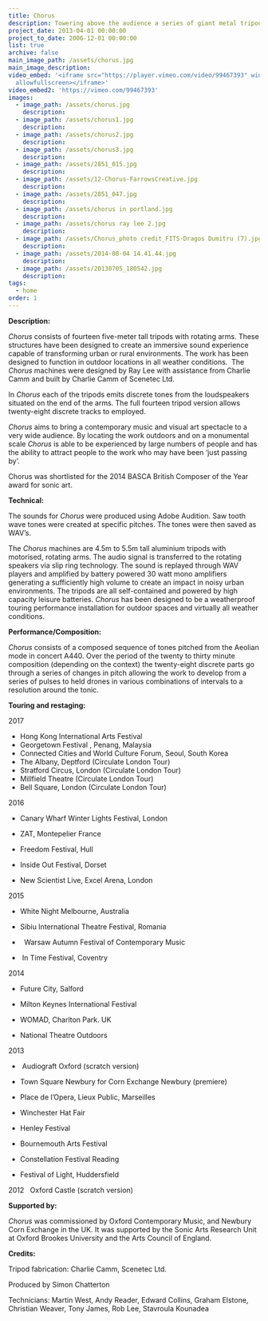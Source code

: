 ```yaml
---
title: Chorus
description: Towering above the audience a series of giant metal tripods support rotating arms.
project_date: 2013-04-01 00:00:00
project_to_date: 2006-12-01 00:00:00
list: true
archive: false
main_image_path: /assets/chorus.jpg
main_image_description:
video_embed: '<iframe src="https://player.vimeo.com/video/99467393" width="640" height="360" frameborder="0" webkitallowfullscreen mozallowfullscreen
  allowfullscreen></iframe>'
video_embed2: 'https://vimeo.com/99467393'
images:
  - image_path: /assets/chorus.jpg
    description:
  - image_path: /assets/chorus1.jpg
    description:
  - image_path: /assets/chorus2.jpg
    description:
  - image_path: /assets/chorus3.jpg
    description:
  - image_path: /assets/2851_015.jpg
    description:
  - image_path: /assets/12-Chorus-FarrowsCreative.jpg
    description:
  - image_path: /assets/2851_047.jpg
    description:
  - image_path: /assets/chorus in portland.jpg
    description:
  - image_path: /assets/chorus ray lee 2.jpg
    description:
  - image_path: /assets/Chorus_photo credit_FITS-Dragos Dumitru (7).jpg
    description:
  - image_path: /assets/2014-08-04 14.41.44.jpg
    description:
  - image_path: /assets/20130705_180542.jpg
    description:
tags:
  - home
order: 1
---
```


**Description:**

*Chorus* consists of fourteen five-meter tall tripods with rotating arms. These structures have been designed to create an immersive sound experience capable of transforming urban or rural environments. The work has been designed to function in outdoor locations in all weather conditions.&nbsp; The *Chorus* machines were designed by Ray Lee with assistance from Charlie Camm and built by Charlie Camm of Scenetec Ltd.

In *Chorus* each of the tripods emits discrete tones from the loudspeakers situated on the end of the arms. The full fourteen tripod version allows twenty-eight discrete tracks to employed.

*Chorus* aims to bring a contemporary music and visual art spectacle to a very wide audience. By locating the work outdoors and on a monumental scale *Chorus* is able to be experienced by large numbers of people and has the ability to attract people to the work who may have been ‘just passing by’.

Chorus was shortlisted for the 2014 BASCA British Composer of the Year award for sonic art.

**Technical:**

The sounds for *Chorus* were produced using Adobe Audition. Saw tooth wave tones were created at specific pitches. The tones were then saved as WAV’s.

The *Chorus* machines are 4.5m to 5.5m tall aluminium tripods with motorised, rotating arms. The audio signal is transferred to the rotating speakers via slip ring technology. The sound is replayed through WAV players and amplified by battery powered 30 watt mono amplifiers generating a sufficiently high volume to create an impact in noisy urban environments. The tripods are all self-contained and powered by high capacity leisure batteries. *Chorus* has been designed to be a weatherproof touring performance installation for outdoor spaces and virtually all weather conditions.

**Performance/Composition:**

*Chorus* consists of a composed sequence of tones pitched from the Aeolian mode in concert A440. Over the period of the twenty to thirty minute composition (depending on the context) the twenty-eight discrete parts go through a series of changes in pitch allowing the work to develop from a series of pulses to held drones in various combinations of intervals to a resolution around the tonic.

**Touring and restaging:**

2017

* Hong Kong International Arts Festival
* Georgetown Festival , Penang, Malaysia
* Connected Cities and World Culture Forum, Seoul, South Korea
* The Albany, Deptford (Circulate London Tour)
* Stratford Circus, London (Circulate London Tour)
* Millfield Theatre (Circulate London Tour)
* Bell Square, London (Circulate London Tour)

2016

* Canary Wharf Winter Lights Festival, London

* ZAT, Montepelier France

* Freedom Festival, Hull

* Inside Out Festival, Dorset

* New Scientist Live, Excel Arena, London

2015

* White Night Melbourne, Australia

* Sibiu International Theatre Festival, Romania

* &nbsp; Warsaw Autumn Festival of Contemporary Music

* &nbsp;In Time Festival, Coventry

2014&nbsp;

* Future City, Salford

* Milton Keynes International Festival

* WOMAD, Charlton Park. UK

* National Theatre Outdoors

2013 &nbsp;

* &nbsp;Audiograft Oxford (scratch version)

* Town Square Newbury for Corn Exchange Newbury (premiere)

* Place de l’Opera, Lieux Public, Marseilles

* Winchester Hat Fair&nbsp;&nbsp;

* Henley Festival

* Bournemouth Arts Festival

* Constellation Festival Reading

* Festival of Light, Huddersfield

2012 &nbsp; Oxford Castle (scratch version)

**Supported by:**

*Chorus* was commissioned by Oxford Contemporary Music, and Newbury Corn Exchange in the UK. It was supported by the Sonic Arts Research Unit at Oxford Brookes University and the Arts Council of England.

**Credits:&nbsp;**

Tripod fabrication: Charlie Camm, Scenetec Ltd.

Produced by Simon Chatterton

Technicians: Martin West, Andy Reader, Edward Collins, Graham Elstone, Christian Weaver, Tony James, Rob Lee, Stavroula Kounadea